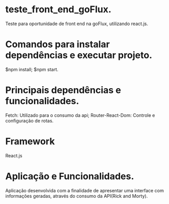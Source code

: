 # teste_front_end_goFlux.
Teste para oportunidade de front end na goFlux, utilizando react.js.

# Comandos para instalar dependências e executar projeto.
$npm install; 
$npm start.

# Principais dependências e funcionalidades.
Fetch: Utilizado para o consumo da api;
Router-React-Dom: Controle e configuração de rotas.

# Framework
React.js

# Aplicação e Funcionalidades.
Aplicação desenvolvida com a finalidade de apresentar uma interface com informações geradas, através do consumo da API(Rick and Morty).